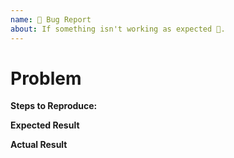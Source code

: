 ```yaml
---
name: 🐛 Bug Report
about: If something isn't working as expected 🤔.
---
```


# Problem

<!--
Add a short explanation of your problem or use-case

Example:
When I click the drawer link, nothing happens!
-->

**Steps to Reproduce:**

<!--
Include a list of steps that anyone can take to reproduce the bug
If you have a code sample, this is a great place to include it

Example:
1. Navigate to the main Build Tracker page
2. Click the menu button to open the side drawer
3. Click "Documentation" link
-->

**Expected Result**

<!--
Write out what you expect to see or have happen when running the previous steps

Example:
The link should open a new page to the documentation
-->

**Actual Result**

<!--
Write out what *actually* happens when running the previous steps

Example:
Nothing happens. But I do see an error in the browser's console. It looks like this:
> TypeError: cannot read property href of undefined
-->
